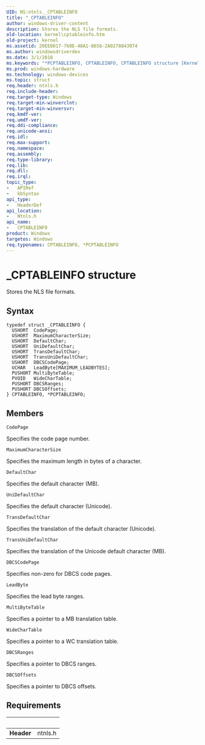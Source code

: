 ```yaml
---
UID: NS:ntnls._CPTABLEINFO
title: "_CPTABLEINFO"
author: windows-driver-content
description: Stores the NLS file formats.
old-location: kernel\cptableinfo.htm
old-project: kernel
ms.assetid: 20EE0017-760E-48A1-8658-2A0278843074
ms.author: windowsdriverdev
ms.date: 3/1/2018
ms.keywords: "*PCPTABLEINFO, CPTABLEINFO, CPTABLEINFO structure [Kernel-Mode Driver Architecture], PCPTABLEINFO, PCPTABLEINFO structure pointer [Kernel-Mode Driver Architecture], _CPTABLEINFO, kernel.cptableinfo, ntnls/CPTABLEINFO, ntnls/PCPTABLEINFO"
ms.prod: windows-hardware
ms.technology: windows-devices
ms.topic: struct
req.header: ntnls.h
req.include-header: 
req.target-type: Windows
req.target-min-winverclnt: 
req.target-min-winversvr: 
req.kmdf-ver: 
req.umdf-ver: 
req.ddi-compliance: 
req.unicode-ansi: 
req.idl: 
req.max-support: 
req.namespace: 
req.assembly: 
req.type-library: 
req.lib: 
req.dll: 
req.irql: 
topic_type:
-	APIRef
-	kbSyntax
api_type:
-	HeaderDef
api_location:
-	Ntnls.h
api_name:
-	CPTABLEINFO
product: Windows
targetos: Windows
req.typenames: CPTABLEINFO, *PCPTABLEINFO
---
```


# _CPTABLEINFO structure
Stores the NLS file formats.

## Syntax
````
typedef struct _CPTABLEINFO {
  USHORT  CodePage;
  USHORT  MaximumCharacterSize;
  USHORT  DefaultChar;
  USHORT  UniDefaultChar;
  USHORT  TransDefaultChar;
  USHORT  TransUniDefaultChar;
  USHORT  DBCSCodePage;
  UCHAR   LeadByte[MAXIMUM_LEADBYTES];
  PUSHORT MultiByteTable;
  PVOID   WideCharTable;
  PUSHORT DBCSRanges;
  PUSHORT DBCSOffsets;
} CPTABLEINFO, *PCPTABLEINFO;
````

## Members


`CodePage`

Specifies the code page number.

`MaximumCharacterSize`

Specifies the maximum length in bytes of a character.

`DefaultChar`

Specifies the default character (MB).

`UniDefaultChar`

Specifies the default character (Unicode).

`TransDefaultChar`

Specifies the translation of the default character (Unicode).

`TransUniDefaultChar`

Specifies the translation of the Unicode default character (MB).

`DBCSCodePage`

Specifies non-zero for DBCS code pages.

`LeadByte`

Specifies the lead byte ranges.

`MultiByteTable`

Specifies a pointer to a MB translation table.

`WideCharTable`

Specifies a pointer to a WC translation table.

`DBCSRanges`

Specifies a pointer to DBCS ranges.

`DBCSOffsets`

Specifies a pointer to DBCS offsets.


## Requirements
| &nbsp; | &nbsp; |
| ---- |:---- |
| **Header** | ntnls.h |